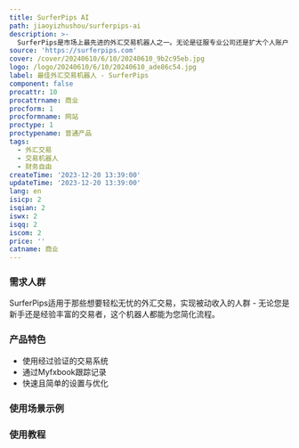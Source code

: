 ```yaml
---
title: SurferPips AI
path: jiaoyizhushou/surferpips-ai
description: >-
  SurferPips是市场上最先进的外汇交易机器人之一。无论是征服专业公司还是扩大个人账户，都能轻松实现。SurferPips由数据专家设计，采用人工智能驱动，使交易变得简单且自信。
source: 'https://surferpips.com'
cover: /cover/20240610/6/10/20240610_9b2c95eb.jpg
logo: /logo/20240610/6/10/20240610_ade86c54.jpg
label: 最佳外汇交易机器人 - SurferPips
component: false
procattr: 10
procattrname: 商业
procform: 1
procformname: 网站
proctype: 1
proctypename: 普通产品
tags:
  - 外汇交易
  - 交易机器人
  - 财务自由
createTime: '2023-12-20 13:39:00'
updateTime: '2023-12-20 13:39:00'
lang: en
isicp: 2
isqian: 2
iswx: 2
isqq: 2
iscom: 2
price: ''
catname: 商业
---
```




### 需求人群
SurferPips适用于那些想要轻松无忧的外汇交易，实现被动收入的人群 - 无论您是新手还是经验丰富的交易者，这个机器人都能为您简化流程。

### 产品特色
* 使用经过验证的交易系统
* 通过Myfxbook跟踪记录
* 快速且简单的设置与优化

### 使用场景示例


### 使用教程


  
